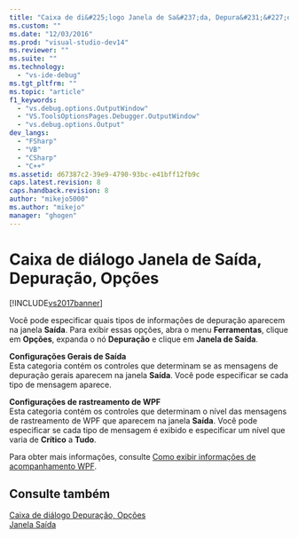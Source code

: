 ```yaml
---
title: "Caixa de di&#225;logo Janela de Sa&#237;da, Depura&#231;&#227;o, Op&#231;&#245;es | Microsoft Docs"
ms.custom: ""
ms.date: "12/03/2016"
ms.prod: "visual-studio-dev14"
ms.reviewer: ""
ms.suite: ""
ms.technology: 
  - "vs-ide-debug"
ms.tgt_pltfrm: ""
ms.topic: "article"
f1_keywords: 
  - "vs.debug.options.OutputWindow"
  - "VS.ToolsOptionsPages.Debugger.OutputWindow"
  - "vs.debug.options.Output"
dev_langs: 
  - "FSharp"
  - "VB"
  - "CSharp"
  - "C++"
ms.assetid: d67387c2-39e9-4790-93bc-e41bff12fb9c
caps.latest.revision: 8
caps.handback.revision: 8
author: "mikejo5000"
ms.author: "mikejo"
manager: "ghogen"
---
```

# Caixa de di&#225;logo Janela de Sa&#237;da, Depura&#231;&#227;o, Op&#231;&#245;es
[!INCLUDE[vs2017banner](../code-quality/includes/vs2017banner.md)]

Você pode especificar quais tipos de informações de depuração aparecem na janela **Saída**.  Para exibir essas opções, abra o menu **Ferramentas**, clique em **Opções**, expanda o nó **Depuração** e clique em **Janela de Saída**.  
  
 **Configurações Gerais de Saída**  
 Esta categoria contém os controles que determinam se as mensagens de depuração gerais aparecem na janela **Saída**.  Você pode especificar se cada tipo de mensagem aparece.  
  
 **Configurações de rastreamento de WPF**  
 Esta categoria contém os controles que determinam o nível das mensagens de rastreamento de WPF que aparecem na janela **Saída**.  Você pode especificar se cada tipo de mensagem é exibido e especificar um nível que varia de **Crítico** a **Tudo**.  
  
 Para obter mais informações, consulte [Como exibir informações de acompanhamento WPF](../debugger/how-to-display-wpf-trace-information.md).  
  
## Consulte também  
 [Caixa de diálogo Depuração, Opções](../debugger/debugging-options-dialog-box.md)   
 [Janela Saída](../ide/reference/output-window.md)